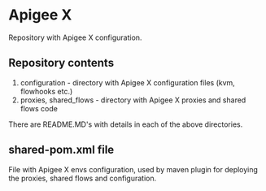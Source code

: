 # Apigee X
Repository with Apigee X configuration.

## Repository contents
1. configuration - directory with Apigee X configuration files (kvm, flowhooks etc.)
2. proxies, shared_flows - directory with Apigee X proxies and shared flows code

There are README.MD's with details in each of the above directories.

## shared-pom.xml file
File with Apigee X envs configuration, used by maven plugin for deploying the proxies, shared flows and configuration.